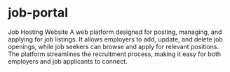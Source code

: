 # job-portal
Job Hosting Website  A web platform designed for posting, managing, and applying for job listings. It allows employers to add, update, and delete job openings, while job seekers can browse and apply for relevant positions. The platform streamlines the recruitment process, making it easy for both employers and job applicants to connect.
